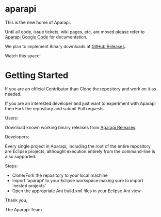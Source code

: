aparapi
=======

This is the new home of Aparapi.

Until all code, issue tickets, wiki pages, etc. are moved please refer to [Aparapi Google Code](https://code.google.com/p/aparapi/) for documentation.

We plan to implement Binary downloads at [GitHub Releases](https://help.github.com/articles/about-releases).

Watch this space!

Getting Started
=======

If you are an official Contributor than Clone the repository and work on it as needed.

If you are an interested developer and just want to experiment with Aparapi then Fork the repository and submit Pull requests.

Users:

Download known working binary releases from [Aparapi Releases](https://github.com/aparapi/aparapi/releases).

Developers:

Every single project in Aparapi, including the root of the entire repository are Eclipse projects, althought execution entirely from the command-line is also supported.

Steps:

- Clone/Fork the repository to your local machine
- Import 'aparapi' to your Eclipse workspace making sure to import 'nested projects'
- Open the appropriate Ant build.xml files in your Eclipse Ant view


Thank you,

The Aparapi Team
